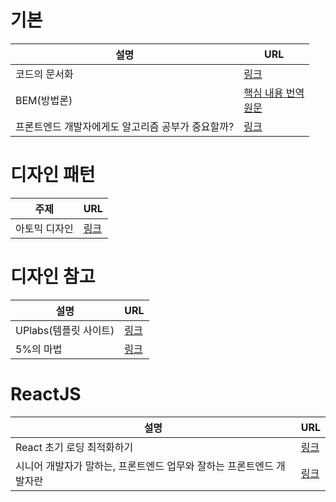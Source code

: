 # 기본

| 설명                                              | URL                                                          |
| ------------------------------------------------- | ------------------------------------------------------------ |
| 코드의 문서화                                     | [링크](https://engineering.linecorp.com/ko/blog/document-engineering-api-documentation/) |
| BEM(방법론)                                       | [핵심 내용 번역](https://github.com/monegit/front-end-note/blob/main/방법론/BEM.md)<br />[원문](https://en.bem.info/methodology/naming-convention/)<br/> |
| 프론트엔드 개발자에게도 알고리즘 공부가 중요할까? | [링크](https://yozm.wishket.com/magazine/detail/1513/)       |

# 디자인 패턴

| 주제          | URL                                          |
| ------------- | -------------------------------------------- |
| 아토믹 디자인 | [링크](https://ui.toast.com/weekly-pick/ko_20200213) |

# 디자인 참고

| 설명                  | URL                            |
| --------------------- | ------------------------------ |
| UPlabs(템플릿 사이트) | [링크](https://www.uplabs.com)         |
| 5%의 마법             | [링크](https://ppss.kr/archives/79126) |



# ReactJS

| 설명                                                         | URL                                                          |
| ------------------------------------------------------------ | ------------------------------------------------------------ |
| React 초기 로딩 최적화하기                                   | [링크](https://medium.com/@juhyoung.jung1992/react-초기-로딩-최적화하기-9ecc22a2bb56) |
| 시니어 개발자가 말하는, 프론트엔드 업무와 잘하는 프론트엔드 개발자란 | [링크](https://yozm.wishket.com/magazine/detail/1294/)       |

